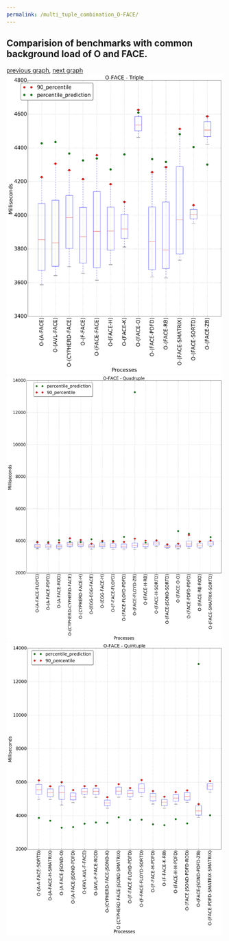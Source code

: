 ```yaml
---
permalink: /multi_tuple_combination_O-FACE/
---
```



## Comparision of benchmarks with common background load of O and FACE.

[previous graph](../multi_tuple_combination_O-EGG/), [next graph](../multi_tuple_combination_O-FLOYD/)
![graph figure](./images/triple/O/O-FACE_box.png)![graph figure](./images/quadruple/O/O-FACE_box.png)![graph figure](./images/quintuple/O/O-FACE_box.png)
